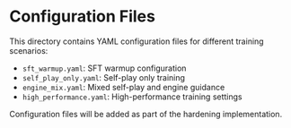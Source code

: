 # Configuration Files

This directory contains YAML configuration files for different training scenarios:

- `sft_warmup.yaml`: SFT warmup configuration
- `self_play_only.yaml`: Self-play only training
- `engine_mix.yaml`: Mixed self-play and engine guidance
- `high_performance.yaml`: High-performance training settings

Configuration files will be added as part of the hardening implementation.